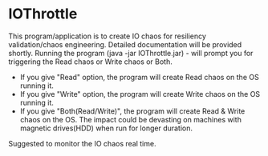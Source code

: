 # IOThrottle
This program/application is to create IO chaos for resiliency validation/chaos engineering. Detailed documentation will be provided shortly. Running the program (java -jar IOThrottle.jar) - will prompt you for triggering the Read chaos or Write chaos or Both. 
- If you give "Read" option, the program will create Read chaos on the OS running it.  
- If you give "Write" option, the program will create Write chaos on the OS running it. 
- If you give "Both(Read/Write)", the program will create Read & Write chaos on the OS. The impact could be devasting on machines with magnetic drives(HDD) when run for longer duration. 

Suggested to monitor the IO chaos real time. 
